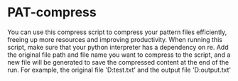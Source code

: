 # PAT-compress
You can use this compress script to compress your pattern files efficiently, freeing up more resources and improving productivity. When running this script, make sure that your python interpreter has a dependency on re.
Add the original file path and file name you want to compress to the script, and a new file will be generated to save the compressed content at the end of the run. For example, the original file 'D:test.txt' and the output file 'D:output.txt'
